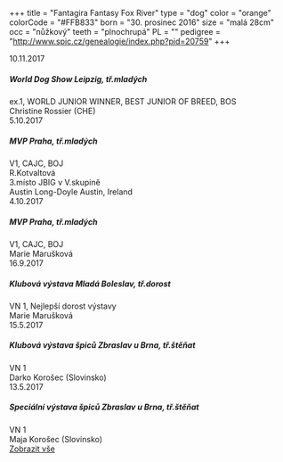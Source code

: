 +++
title = "Fantagira Fantasy Fox River"
type = "dog"
color = "orange"
colorCode = "#FFB833"
born = "30. prosinec 2016"
size = "malá 28cm"
occ = "nůžkový"
teeth = "plnochrupá"
PL = ""
pedigree = "http://www.spic.cz/genealogie/index.php?pid=20759"
+++

<div class="album405261046572930 fb-album-container"></div>

<div class="content hideContent" link="gira">

<div class="exh highlight">
  <div class="subtitle">
    <div>10.11.2017</div>
    <h5>World Dog Show Leipzig, tř.mladých</h5>
  </div>
  <div class="appr">ex.1, WORLD JUNIOR WINNER, BEST JUNIOR OF BREED, BOS</div>
  <div class="jdg">Christine Rossier (CHE)</div>
</div>

<div class="exh">
  <div class="subtitle">
    <div>5.10.2017</div>
    <h5>MVP Praha, tř.mladých</h5>
  </div>
  <div class="appr">V1, CAJC, BOJ</div>
  <div class="jdg">R.Kotvaltová</div>
  <div class="appr">3.místo JBIG v V.skupině</div>
  <div class="jdg">Austin Long-Doyle Austin, Ireland</div>
</div>

<div class="exh">
  <div class="subtitle">
    <div>4.10.2017</div>
    <h5>MVP Praha, tř.mladých</h5>
  </div>
  <div class="appr">V1, CAJC, BOJ</div>
  <div class="jdg">Marie Marušková</div>
</div>

<div class="exh">
  <div class="subtitle">
    <div>16.9.2017</div>
    <h5>Klubová výstava Mladá Boleslav, tř.dorost</h5>
  </div>
  <div class="appr">VN 1, Nejlepší dorost výstavy</div>
  <div class="jdg">Marie Marušková</div>
</div>

<div class="exh">
  <div class="subtitle">
    <div>15.5.2017</div>
    <h5>Klubová výstava špiců Zbraslav u Brna, tř.štěňat</h5>
  </div>
  <div class="appr">VN 1</div>
  <div class="jdg">Darko Korošec (Slovinsko)</div>
</div>

<div class="exh">
  <div class="subtitle">
    <div>13.5.2017</div>
    <h5>Speciální výstava špiců Zbraslav u Brna, tř.štěňat</h5>
  </div>
  <div class="appr">VN 1</div>
  <div class="jdg">Maja Korošec (Slovinsko)</div>
</div>
</div>

<div class="show-more">
  <a href="#gira" lang="cz">Zobrazit vše</a>
</div>


<script type="text/javascript">

    window.addEventListener("load",function() {
      jQuery( document ).ready(function ($) {
        $(".album405261046572930").FacebookAlbumBrowser({
              account: "chsfoxriver",
              onlyAlbum: "405261046572930",
              showComments: false,
              commentsLimit:3,
              showAccountInfo: false,
              showAlbumNameInPreview: false,
              showImageCount: false,
              showImageText: true,
              shareButton: false,
              albumsPageSize: 10,
              photosPageSize: 4,
              lightbox: true,
              photosCheckbox: false,
	            pluginImagesPath: "../images/",
              likeButton: false,
              shareButton: false,
              showMoreButton: false
          });
      });
    },false);
</script>
